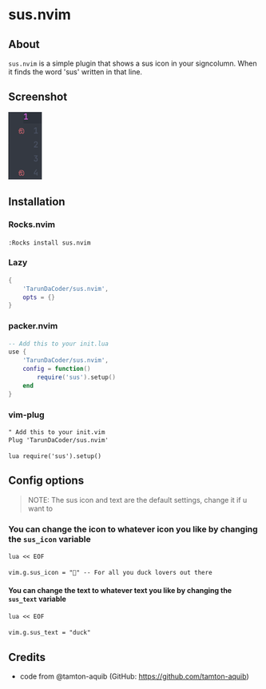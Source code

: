 # sus.nvim

## About

`sus.nvim` is a simple plugin that shows a sus icon in your signcolumn. When it finds the word 'sus' written in that line.

## Screenshot
![Screenshot](img/sus_screenshot.png)

## Installation

### Rocks.nvim
`:Rocks install sus.nvim`

### Lazy

```lua
{
    'TarunDaCoder/sus.nvim',
    opts = {}
}

```

### packer.nvim

```lua
-- Add this to your init.lua
use {
    'TarunDaCoder/sus.nvim',
    config = function()
        require('sus').setup()
    end
}
```

### vim-plug

```vim
" Add this to your init.vim
Plug 'TarunDaCoder/sus.nvim'

lua require('sus').setup()
```

## Config options

> NOTE: The sus icon and text are the default settings, change it if u want to

### You can change the icon to whatever icon you like by changing the `sus_icon` variable

```vim
lua << EOF

vim.g.sus_icon = "🦆" -- For all you duck lovers out there
```

#### You can change the text to whatever text you like by changing the `sus_text` variable

```vim
lua << EOF

vim.g.sus_text = "duck"
```

## Credits

- code from @tamton-aquib (GitHub: https://github.com/tamton-aquib)
